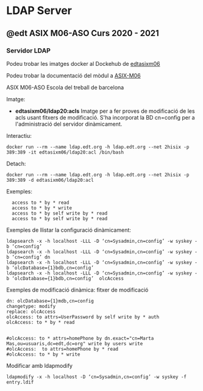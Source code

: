# LDAP Server
## @edt ASIX M06-ASO Curs 2020 - 2021
### Servidor LDAP

Podeu trobar les imatges docker al Dockehub de [edtasixm06](https://hub.docker.com/u/edtasixm06/)

Podeu trobar la documentació del mòdul a [ASIX-M06](https://sites.google.com/site/asixm06edt/)

ASIX M06-ASO Escola del treball de barcelona

Imatge:

* **edtasixm06/ldap20:acls** Imatge per a fer proves de modificació de les acls usant
  fitxers de modificació. S'ha incorporat la BD cn=config per a l'administració
  del servidor dinàmicament.

Interactiu:
```
docker run --rm --name ldap.edt.org -h ldap.edt.org --net 2hisix -p 389:389 -it edtasixm06/ldap20:acl /bin/bash
```

Detach:
```
docker run --rm --name ldap.edt.org -h ldap.edt.org --net 2hisix -p 389:389 -d edtasixm06/ldap20:acl
```


Exemples:
```
  access to * by * read
  access to * by * write
  access to * by self write by * read
  access to * by self write by * read
```

Exemples de llistar la configuració dinàmicament:
```
ldapsearch -x -h localhost -LLL -D ‘cn=Sysadmin,cn=config’ -w syskey -b ‘cn=config’
ldapsearch -x -h localhost -LLL -D ‘cn=Sysadmin,cn=config’ -w syskey -b ‘cn=config’ dn
ldapsearch -x -h localhost -LLL -D ‘cn=Sysadmin,cn=config’ -w syskey -b ‘olcDatabase={1}bdb,cn=config’
ldapsearch -x -h localhost -LLL -D ‘cn=Sysadmin,cn=config’ -w syskey -b ‘olcDatabase={1}bdb,cn=config’  olcAccess
```

Exemples de modificació dinàmica: fitxer de modificació
```
dn: olcDatabase={1}mdb,cn=config
changetype: modify
replace: olcAccess
olcAccess: to attrs=UserPassword by self write by * auth
olcAccess: to * by * read


#olcAccess: to * attrs=homePhone by dn.exact="cn=Marta Mas,ou=usuaris,dc=edt,dc=org" write by users write
#olcAccess:  to attrs=homePhone by * read
#olcAccess: to * by * write
```

Modificar amb ldapmodify
```
ldapmodify -x -h localhost -D ‘cn=Sysadmin,cn=config’ -w syskey -f entry.ldif
```
       


